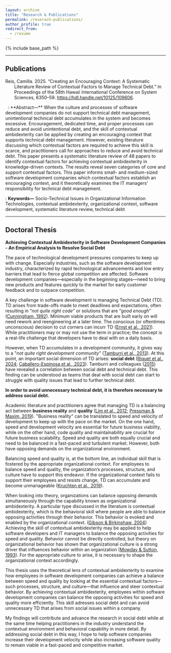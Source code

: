 ```yaml
---
layout: archive
title: "Research & Publications"
permalink: /reserach-publications/
author_profile: true
redirect_from:
  - /resume
---
```


{% include base_path %}

---
## Publications

<p style="padding-left: 2em; text-indent: -2em;">
  Reis, Camilla. 2025. “Creating an Encouraging Context: A Systematic Literature Review of Contextual Factors to Manage Technical Debt.” In Proceedings of the 58th Hawaii International Conference on System Sciences, 6350–59. <a href="url">https://hdl.handle.net/10125/109606</a>.
</p>
&nbsp;
: **Abstract—** 
When the culture and processes of software development companies do not support technical debt management, unintentional technical debt accumulates in the system and becomes excessive. Encouragement, dedicated time, and proper processes can reduce and avoid unintentional debt, and the skill of contextual ambidexterity can be applied by creating an encouraging context that supports technical debt management. However, existing literature discussing which contextual factors are required to achieve this skill is scarce, and practitioners call for approaches to reduce and avoid technical debt. This paper presents a systematic literature review of 48 papers to identify contextual factors for achieving contextual ambidexterity in knowledge-driven contexts. The results reveal seven categories of core and support contextual factors. This paper informs small- and medium-sized software development companies which contextual factors establish an encouraging context, and it theoretically examines the IT managers’ responsibility for technical debt management.

: **Keywords—** 
Socio-Technical Issues in Organizational Information Technologies, contextual ambidexterity, organizational context, software development, systematic literature review, technical debt

---

## Doctoral Thesis

**Achieving Contextual Ambidexterity in Software Development Companies - An Empirical Analysis to Resolve Social Debt**

The pace of technological development pressures companies to keep up with change. Especially industries, such as the software development industry, characterized by rapid technological advancements and low entry barriers that lead to fierce global competition are affected. Software development companies—especially in the beginning stages—need to bring new products and features quickly to the market for early customer feedback and to outpace competition.

A key challenge in software development is managing Technical Debt (TD). TD arises from trade-offs made to meet deadlines and expectations, often resulting in “_not quite right code_” or solutions that are “_good enough_” ([Cunningham, 1992](https://dl.acm.org/doi/pdf/10.1145/157710.157715)). Minimum viable products that are built early on will need rework and reengineering at a later time. The conscious (or oftentimes unconscious) decision to cut corners can incurr TD ([Ernst et al., 2021](https://direct.mit.edu/books/monograph/5160/Technical-Debt-in-PracticeHow-to-Find-It-and-Fix)). While practitioners may or may not use the term in practice; the concept is a real-life challenge that developers have to deal with on a daily basis. 

However, when TD accumulates in a development community, it gives way to a "_not quite right development community_" ([Tamburri et al., 2013](https://www.researchgate.net/publication/235915753_What_is_Social_Debt_in_Software_Engineering)). At this point, an important social dimension of TD arises: **social debt** ([Riquet et al., 2024](https://dl.acm.org/doi/10.1145/3644384.3644473); [Caballero-Espinosa et al., 2023](https://www.sciencedirect.com/science/article/pii/S0950584922001872)). Tamburri and colleagues ([2015](https://www.researchgate.net/publication/277355779_Social_debt_in_software_engineering_insights_from_industry)) have revealed a correlation between social debt and technical debt. This finding can be understood as teams that deal with social debt can start to struggle with quality issues that lead to further technical debt.

**In order to avoid unnecessary technical debt, it is therefore necessary to address social debt.**

Academic literature and practitioners agree that managing TD is a balancing act between **business reality** and **quality** ([Lim et al., 2012](https://ieeexplore.ieee.org/document/6280547); [Pressman & Maxim, 2019](https://g.co/kgs/aTL3KVU)). "Business reality" can be translated to speed and velocity of development to keep up with the pace on the market. On the one hand, speed and development velocity are essential for future business viability, while on the other hand, code quality and maintainability are crucial for future business scalability. Speed and quality are both equally crucial and need to be balanced in a fast-paced and turbulent market. However, both have opposing demands on the organizational environment. 

Balancing speed and quality is, at the bottom line, an individual skill that is fostered by the appropriate organizational context. For employees to balance speed and quality, the organization’s processes, structure, and culture have to support this endeavor. If the organizational context fails to support their employees and resists change, TD can accumulate and become unmanageable ([Kruchten et al., 2019](https://insights.sei.cmu.edu/library/managing-technical-debt-reducing-friction-in-software-development/)). 

When looking into theory, organizations can balance opposing demands simultaneously through the capability known as organizational ambidexterity. A particular type discussed in the literature is contextual ambidexterity, which is the behavioral skill where people are able to balance opposing activities through their behavior. This behavior is evoked and enabled by the organizational context. ([Gibson & Birkinshaw, 2004](https://www.jstor.org/stable/20159573)) Achieving the skill of contextual ambidexterity may be applied to help software developers and IT managers to balance the opposing activities for speed and quality. Behavior cannot be directly controlled, but theory on organizational behavior has shown that organizational culture is a strong driver that influences behavior within an organization ([Mowday & Sutton, 1993](https://www.annualreviews.org/content/journals/10.1146/annurev.ps.44.020193.001211)). For the appropriate culture to arise, it is necessary to shape the organizational context accordingly.

This thesis uses the theoretical lens of contextual ambidexterity to examine how employees in software development companies can achieve a balance between speed and quality by looking at the essential contextual factors—such processes, structure, and culture—that influence and steer contextual behavior. By achieving contextual ambidexterity, employees within software development companies can balance the opposing activities for speed and quality more efficiently. This skill adresses social debt and can  avoid unnecessary TD that arises from social issues within a company.

My findings will contribute and advance the research in social debt while at the same time helping practitioners in the industry understand the contextual environment and behavioral capability in more detail. By addressing social debt in this way, I hope to help software companies increase their development velocity while also increasing software quality to remain viable in a fast-paced and competitive market.
